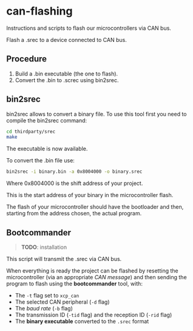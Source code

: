 # can-flashing

Instructions and scripts to flash our microcontrollers via CAN bus.

Flash a .srec to a device connected to CAN bus.

## Procedure

1. Build a .bin executable (the one to flash).
2. Convert the .bin to .screc using bin2srec.

## bin2srec

bin2srec allows to convert a binary file. To use this tool first you need to compile the bin2srec command:

~~~bash
cd thirdparty/srec
make
~~~

The executable is now available.

To convert the .bin file use:

~~~bash
bin2srec -i binary.bin -a 0x8004000 -o binary.srec
~~~

Where 0x8004000 is the shift address of your project.

This is the start address of your binary in the microcontroller flash.

The flash of your microcontroller should have the bootloader and then, starting from the address chosen, the actual program.

## Bootcommander

> **TODO**: installation

This script will transmit the .srec via CAN bus.

When everything is ready the project can be flashed by resetting the microcontroller (via an appropriate *CAN message*)
and then sending the program to flash using the **bootcommander** tool, with:

- The `-t` flag set to `xcp_can`
- The selected CAN peripheral (`-d` flag)
- The *baud rate* (`-b` flag)
- The transmission ID (`-tid` flag) and the reception ID (`-rid` flag)
- The **binary executable** converted to the `.srec` format